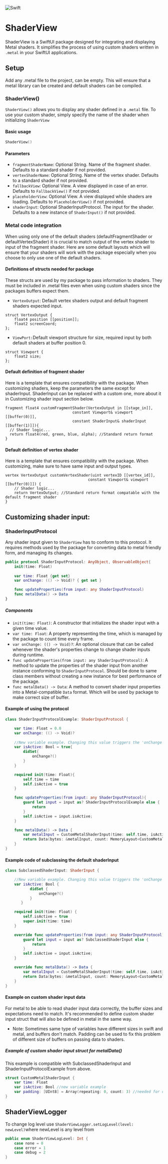 ![Swift](https://img.shields.io/badge/swift-5-orange.svg)
# ShaderView

ShaderView is a SwiftUI package designed for integrating and displaying Metal shaders. It simplifies the process of using custom shaders written in `.metal`  in your SwiftUI applications.

## Setup
Add any .metal file to the project, can be empty. This will ensure that a metal library can be created and default shaders can be compiled.

### ShaderView() 
`ShaderView()` allows you to display any shader defined in a `.metal` file. To use your custom shader, simply specify the name of the shader when initializing `ShaderView`
#### Basic usage
```Swift
ShaderView()
```
#### Parameters
- `fragmentShaderName`: Optional String. Name of the fragment shader. Defaults to a standard shader if not provided. 
- `vertexShaderName`: Optional String. Name of the vertex shader. Defaults to a standard shader if not provided. 
- `fallbackView`: Optional View. A view displayed in case of an error. Defaults to `FallbackView()` if not provided. 
- `placeholderView`: Optional View. A view displayed while shaders are loading. Defaults to `PlaceholderView()` if not provided. 
- `shaderInput`: Optional ShaderInputProtocol. The input for the shader. Defaults to a new instance of `ShaderInput()` if not provided. 
### Metal code integration
When using only one of the default shaders (defaultFragmentShader or defaultVertexShader) it is crucial to match output of the vertex shader to input of the fragment shader. Here are some default layouts which will ensure that your shaders will work with the package especially when you choose to only use one of the default shaders. 
#### Definitions of structs needed for package
These structs are used by my package to pass information to shaders. They must be included in .metal files even when using custom shaders since the packages buffers expect them.
-  `VertexOutput`: Default vertex shaders output and default fragment shaders expected input.
```metal
struct VertexOutput {
    float4 position [[position]];
    float2 screenCoord;
};
```
- `ViewPort:`Default viewport structure for size, required input by both default shaders at buffer position 0.
```metal
struct Viewport {
    float2 size; 
};
```
#### Default definition of fragment shader 
Here is a template that ensures compatibility with the package. When customizing shaders, keep the parameters the same except for shaderInput. ShaderInput can be replaced with a custom one, more about it in Customizing shader input section below.
  ```metal
fragment float4 customFragmentShader(VertexOutput in [[stage_in]],
                              constant Viewport& viewport [[buffer(0)]],
                              constant ShaderInput& shaderInput [[buffer(1)]]){
    // Shader logic... 
    return float4(red, green, blue, alpha); //Standard return format
}
```
#### Default definition of vertex shader
Here is a template that ensures compatibility with the package. When customizing, make sure to have same input and output types.
```metal
vertex VertexOutput customVertexShader(uint vertexID [[vertex_id]],
                                     constant Viewport& viewport [[buffer(0)]]) {
    // Shader logic... 
    return VertexOutput; //Standard return format compatable with the default fragment shader
}
```

## Customizing shader input:

### ShaderInputProtocol
Any shader input given to `ShaderView` has to conform to this protocol. It requires methods used by the package for converting data to metal friendly form, and managing its changes. 
```Swift
public protocol ShaderInputProtocol: AnyObject, ObservableObject{
    init(time: Float)
    
    var time: Float {get set}
    var onChange: (() -> Void)? { get set }

    func updateProperties(from input: any ShaderInputProtocol)
    func metalData() -> Data
}
```
##### Components
- `init(time: Float)`: A constructor that initializes the shader input with a given time value.
- `var time: Float`: A property representing the time, which is managed by the package to count time every frame.
- `var onChange: (() -> Void)?`: An optional closure that can be called whenever the shader's properties change to change shader inputs during runtime.
- `func updateProperties(from input: any ShaderInputProtocol)`: A method to update the properties of the shader input from another instance conforming to `ShaderInputProtocol`. Should be done to same class members without creating a new instance for best performance of the package.
- `func metalData() -> Data`: A method to convert shader input properties into a Metal-compatible `Data` format. Which will be used by package to make correct size of buffer. 
#### Example of using the protocol
```Swift
class ShaderInputProtocolExample: ShaderInputProtocol {

    var time: Float = 0.0
    var onChange: (() -> Void)?
    
    //New variable example. Changing this value triggers the 'onChange' closure, allowing the shader to respond to changes in its active state.
    var isActive: Bool = true{
        didSet{
            onChange?()
        }
    }

    required init(time: Float){
        self.time = time
        self.isActive = true
    }

    func updateProperties(from input: any ShaderInputProtocol){
        guard let input = input as? ShaderInputProtocolExample else {
            return
        }
        self.isActive = input.isActive;
    }

    func metalData() -> Data {
        var metalInput = CustomMetalShaderInput(time: self.time, isActive: self.isActive)
        return Data(bytes: &metalInput, count: MemoryLayout<CustomMetalShaderInput>.size)
    }
}
```

#### Example code of subclassing the default shaderInput
```Swift
class SubclassedShaderInput: ShaderInput {

    //New variable example. Changing this value triggers the 'onChange' closure, allowing the shader to respond to changes in its active state.
    var isActive: Bool {
           didSet {
               onChange?()
           }
       }

    required init(time: Float) {
        self.isActive = true
        super.init(time: time)
    }

    override func updateProperties(from input: any ShaderInputProtocol){
        guard let input = input as? SubclassedShaderInput else {
            return
        }
        self.isActive = input.isActive;
    }

    override func metalData() -> Data {
        var metalInput = CustomMetalShaderInput(time: self.time, isActive: self.isActive)
        return Data(bytes: &metalInput, count: MemoryLayout<CustomMetalShaderInput>.size)
    }
}
```

#### Example on custom shader input data
For metal to be able to read shader input data correctly, the buffer sizes and expectations need to match. It's recommended to define custom shader input struct that will also be defined in metal in the same way.
- Note: Sometimes same type of variables have different sizes in swift and metal, and buffers don't match. Padding can be used to fix this problem of different size of buffers on passing data to shaders.
##### Example of custom shader input struct for metalData() 
This example is compatible with SubclassedShaderInput and ShaderInputProtocolExample from above.
```Swift
struct CustomMetalShaderInput {
    var time: Float
    var isActive: Bool //new variable example
    var padding: [UInt8] = Array(repeating: 0, count: 3) //needed for difference in size of boolean in swift vs metal
}
```

## ShaderViewLogger
To change log level use `ShaderViewLogger.setLogLevel(level: newLevel)`where newLevel is any level from 
```Swift
public enum ShaderViewLogLevel: Int {
    case none = 0
    case error = 1
    case debug = 2
}
```

